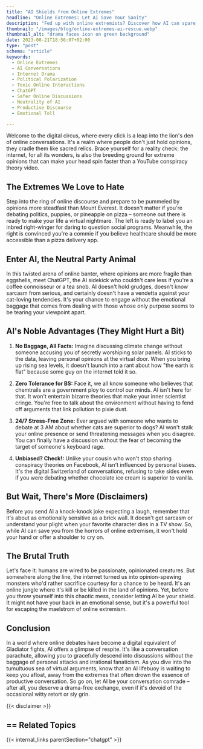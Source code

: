```yaml
---
title: "AI Shields from Online Extremes"
headline: "Online Extremes: Let AI Save Your Sanity"
description: "Fed up with online extremists? Discover how AI can spare you drama, harassment & absurdity. Embrace the cold, logical alternative."
thumbnail: "/images/blog/online-extremes-ai-rescue.webp"
thumbnail_alt: "drama faces icon on green background"
date: 2023-08-21T18:56:07+02:00
type: "post"
schema: "article"
keywords:
  - Online Extremes
  - AI Conversations
  - Internet Drama
  - Political Polarization
  - Toxic Online Interactions
  - ChatGPT
  - Safer Online Discussions
  - Neutrality of AI
  - Productive Discourse
  - Emotional Toll

---
```

Welcome to the digital circus, where every click is a leap into the lion's den of online conversations. It's a realm where people don't just hold opinions, they cradle them like sacred relics. Brace yourself for a reality check: the internet, for all its wonders, is also the breeding ground for extreme opinions that can make your head spin faster than a YouTube conspiracy theory video.

## The Extremes We Love to Hate
Step into the ring of online discourse and prepare to be pummeled by opinions more steadfast than Mount Everest. It doesn't matter if you're debating politics, puppies, or pineapple on pizza – someone out there is ready to make your life a virtual nightmare. The left is ready to label you an inbred right-winger for daring to question social programs. Meanwhile, the right is convinced you're a commie if you believe healthcare should be more accessible than a pizza delivery app.

## Enter AI, the Neutral Party Animal
In this twisted arena of online banter, where opinions are more fragile than eggshells, meet ChatGPT, the AI sidekick who couldn't care less if you're a coffee connoisseur or a tea snob. AI doesn't hold grudges, doesn't know sarcasm from serious, and certainly doesn't have a vendetta against your cat-loving tendencies. It's your chance to engage without the emotional baggage that comes from dealing with those whose only purpose seems to be tearing your viewpoint apart.

## AI's Noble Advantages (They Might Hurt a Bit)
1. **No Baggage, All Facts:** Imagine discussing climate change without someone accusing you of secretly worshiping solar panels. AI sticks to the data, leaving personal opinions at the virtual door. When you bring up rising sea levels, it doesn't launch into a rant about how "the earth is flat" because some guy on the internet told it so.

2. **Zero Tolerance for BS:** Face it, we all know someone who believes that chemtrails are a government ploy to control our minds. AI isn't here for that. It won't entertain bizarre theories that make your inner scientist cringe. You're free to talk about the environment without having to fend off arguments that link pollution to pixie dust.

3. **24/7 Stress-Free Zone:** Ever argued with someone who wants to debate at 3 AM about whether cats are superior to dogs? AI won't stalk your online presence or send threatening messages when you disagree. You can finally have a discussion without the fear of becoming the target of someone's keyboard rage.

4. **Unbiased? Check!:** Unlike your cousin who won't stop sharing conspiracy theories on Facebook, AI isn't influenced by personal biases. It's the digital Switzerland of conversations, refusing to take sides even if you were debating whether chocolate ice cream is superior to vanilla.

## But Wait, There's More (Disclaimers)
Before you send AI a knock-knock joke expecting a laugh, remember that it's about as emotionally sensitive as a brick wall. It doesn't get sarcasm or understand your plight when your favorite character dies in a TV show. So, while AI can save you from the horrors of online extremism, it won't hold your hand or offer a shoulder to cry on.

## The Brutal Truth
Let's face it: humans are wired to be passionate, opinionated creatures. But somewhere along the line, the internet turned us into opinion-spewing monsters who'd rather sacrifice courtesy for a chance to be heard. It's an online jungle where it's kill or be killed in the land of opinions. Yet, before you throw yourself into this chaotic mess, consider letting AI be your shield. It might not have your back in an emotional sense, but it's a powerful tool for escaping the maelstrom of online extremism.

## Conclusion
In a world where online debates have become a digital equivalent of Gladiator fights, AI offers a glimpse of respite. It's like a conversation parachute, allowing you to gracefully descend into discussions without the baggage of personal attacks and irrational fanaticism. As you dive into the tumultuous sea of virtual arguments, know that an AI lifebuoy is waiting to keep you afloat, away from the extremes that often drown the essence of productive conversation. So go on, let AI be your conversation comrade – after all, you deserve a drama-free exchange, even if it's devoid of the occasional witty retort or sly grin.


{{< disclaimer >}}

## == Related Topics

{{< internal_links parentSection="chatgpt" >}}
